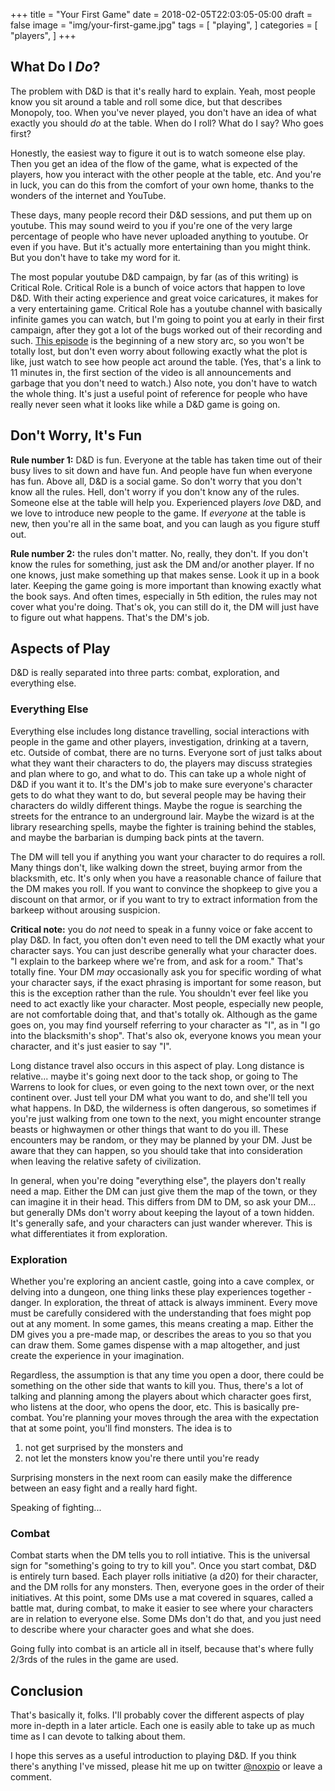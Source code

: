 +++
title = "Your First Game"
date = 2018-02-05T22:03:05-05:00
draft = false
image = "img/your-first-game.jpg"
tags = [
    "playing",
 ]
categories = [
    "players",
]
+++

## What Do I *Do*?

The problem with D&D is that it's really hard to explain.  Yeah, most people
know you sit around a table and roll some dice, but that describes Monopoly,
too.  When you've never played, you don't have an idea of what exactly you
should *do* at the table.  When do I roll?  What do I say?  Who goes first?

Honestly, the easiest way to figure it out is to watch someone else play.  Then
you get an idea of the flow of the game, what is expected of the players, how
you interact with the other people at the table, etc.  And you're in luck, you
can do this from the comfort of your own home, thanks to the wonders of the
internet and YouTube.

These days, many people record their D&D sessions, and put them up on youtube.
This may sound weird to you if you're one of the very large percentage of people
who have never uploaded anything to youtube.  Or even if you have.  But it's
actually more entertaining than you might think.  But you don't have to take my
word for it.  

The most popular youtube D&D campaign, by far (as of this writing) is Critical
Role.  Critical Role is a bunch of voice actors that happen to love D&D. With
their acting experience and great voice caricatures, it makes for a very
entertaining game.  Critical Role has a youtube channel with basically infinite
games you can watch, but I'm going to point you at early in their first
campaign, after they got a lot of the bugs worked out of their recording and
such.  [This
episode](https://www.youtube.com/watch?v=kre27f30IVs&index=24&list=PL7atuZxmT954bCkC062rKwXTvJtcqFB8i&t=11m12s)
is the beginning of a new story arc, so you won't be totally lost, but don't
even worry about following exactly what the plot is like, just watch to see how
people act around the table.  (Yes, that's a link to 11 minutes in, the first
section of the video is all announcements and garbage that you don't need to
watch.)  Also note, you don't have to watch the whole thing.  It's just a useful
point of reference for people who have really never seen what it looks like
while a D&D game is going on.

## Don't Worry, It's Fun

**Rule number 1:** D&D is fun.  Everyone at the table has taken time out of their
busy lives to sit down and have fun.  And people have fun when everyone has fun.
Above all, D&D is a social game.  So don't worry that you don't know all the
rules.  Hell, don't worry if you don't know any of the rules.  Someone else at
the table will help you.  Experienced players *love* D&D, and we love to
introduce new people to the game.  If *everyone* at the table is new, then
you're all in the same boat, and you can laugh as you figure stuff out.  

**Rule number 2:** the rules don't matter.  No, really, they don't.  If you don't
know the rules for something, just ask the DM and/or another player.  If no one
knows, just make something up that makes sense.  Look it up in a book later.
Keeping the game going is more important than knowing exactly what the book
says.  And often times, especially in 5th edition, the rules may not cover what
you're doing.  That's ok, you can still do it, the DM will just have to figure
out what happens.  That's the DM's job.

## Aspects of Play

D&D is really separated into three parts: combat, exploration, and everything
else. 

### **Everything Else**

Everything else includes long distance travelling, social interactions
with people in the game and other players, investigation, drinking at a tavern,
etc. Outside of combat, there are no turns.  Everyone sort of just talks about
what they want their characters to do, the players may discuss strategies and
plan where to go, and what to do.  This can take up a whole night of D&D if you
want it to.  It's the DM's job to make sure everyone's character gets to do what
they want to do, but several people may be having their characters do wildly
different things. Maybe the rogue is searching the streets for the entrance to
an underground lair.  Maybe the wizard is at the library researching spells,
maybe the fighter is training behind the stables, and maybe the barbarian is
dumping back pints at the tavern.  

The DM will tell you if anything you want your character to do requires a roll.
Many things don't, like walking down the street, buying armor from the
blacksmith, etc.  It's only when you have a reasonable chance of failure that
the DM makes you roll.  If you want to convince the shopkeep to give you a
discount on that armor, or if you want to try to extract information from the
barkeep without arousing suspicion.

**Critical note:** you do *not* need to speak in a funny voice or fake accent to
play D&D.  In fact, you often don't even need to tell the DM exactly what your
character says.  You can just describe generally what your character does.  "I
explain to the barkeep where we're from, and ask for a room."  That's totally
fine.  Your DM *may* occasionally ask you for specific wording of what your
character says, if the exact phrasing is important for some reason, but this is
the exception rather than the rule.  You shouldn't ever feel like you need to
act exactly like your character.  Most people, especially new people, are not
comfortable doing that, and that's totally ok.  Although as the game goes on,
you may find yourself referring to your character as "I", as in "I go into the
blacksmith's shop".  That's also ok, everyone knows you mean your character, and
it's just easier to say "I".

Long distance travel also occurs in this aspect of play.  Long distance is
relative... maybe it's going next door to the tack shop, or going to The Warrens
to look for clues, or even going to the next town over, or the next continent
over.  Just tell your DM what you want to do, and she'll tell you what happens.
In D&D, the wilderness is often dangerous, so sometimes if you're just walking
from one town to the next, you might encounter strange beasts or highwaymen or
other things that want to do you ill.  These encounters may be random, or they
may be planned by your DM.  Just be aware that they can happen, so you should
take that into consideration when leaving the relative safety of civilization.

In general, when you're doing "everything else", the players don't really need a
map.  Either the DM can just give them the map of the town, or they can imagine
it in their head.  This differs from DM to DM, so ask your DM... but generally
DMs don't worry about keeping the layout of a town hidden.  It's generally safe,
and your characters can just wander wherever.  This is what differentiates it
from exploration.

### **Exploration**

Whether you're exploring an ancient castle, going into a cave complex, or
delving into a dungeon, one thing links these play experiences together -
danger.  In exploration, the threat of attack is always imminent.  Every move
must be carefully considered with the understanding that foes might pop out at
any moment.  In some games, this means creating a map.  Either the DM gives you
a pre-made map, or describes the areas to you so that you can draw them.  Some
games dispense with a map altogether, and just create the experience in your
imagination.  

Regardless, the assumption is that any time you open a door, there could be
something on the other side that wants to kill you.  Thus, there's a lot of
talking and planning among the players about which character goes first, who
listens at the door, who opens the door, etc.  This is basically pre-combat.
You're planning your moves through the area with the expectation that at some
point, you'll find monsters.  The idea is to 

1. not get surprised by the monsters and 
2. not let the monsters know you're there until you're ready

Surprising monsters in the next room can easily make the difference between an
easy fight and a really hard fight.

Speaking of fighting...

### **Combat**

Combat starts when the DM tells you to roll intiative. This is the universal
sign for "something's going to try to kill you".  Once you start combat, D&D is
entirely turn based.  Each player rolls initiative (a d20) for their character,
and the DM rolls for any monsters.  Then, everyone goes in the order of their
initiatives.  At this point, some DMs use a mat covered in squares, called a
battle mat, during combat, to make it easier to see where your characters are in
relation to everyone else. Some DMs don't do that, and you just need to describe
where your character goes and what she does.

Going fully into combat is an article all in itself, because that's where fully
2/3rds of the rules in the game are used.

## Conclusion

That's basically it, folks.  I'll probably cover the different aspects of play
more in-depth in a later article.  Each one is easily able to take up as much
time as I can devote to talking about them.

I hope this serves as a useful introduction to playing D&D.  If you think
there's anything I've missed, please hit me up on twitter
[@noxpio](https://twitter.com/noxpio) or leave a comment.